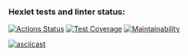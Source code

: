 ### Hexlet tests and linter status:
[![Actions Status](https://github.com/YoungHhustler/python-project-50/actions/workflows/hexlet-check.yml/badge.svg)](https://github.com/YoungHhustler/python-project-50/actions)  [![Test Coverage](https://api.codeclimate.com/v1/badges/c12a3325b84b8ba28bbe/test_coverage)](https://codeclimate.com/github/YoungHhustler/python-project-50/test_coverage)  [![Maintainability](https://api.codeclimate.com/v1/badges/c12a3325b84b8ba28bbe/maintainability)](https://codeclimate.com/github/YoungHhustler/python-project-50/maintainability)


[![asciicast](https://asciinema.org/a/i5dGLNDDEdjzRh6dMj0pxzczX.svg)](https://asciinema.org/a/i5dGLNDDEdjzRh6dMj0pxzczX)